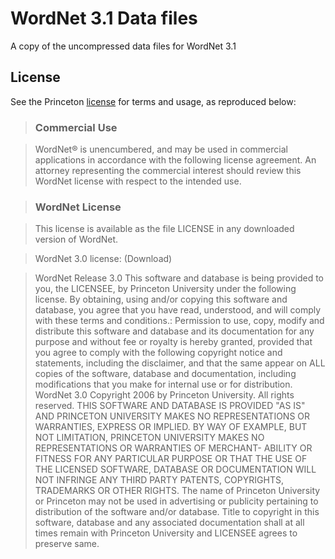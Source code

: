 # WordNet 3.1 Data files

A copy of the uncompressed data files for WordNet 3.1

## License

See the Princeton [license](http://wordnet.princeton.edu/wordnet/license/)
for terms and usage, as reproduced below:

>### Commercial Use

>WordNet® is unencumbered, and may be used in commercial applications in
accordance with the following license agreement. An attorney representing the
commercial interest should review this WordNet license with respect to the
intended use.

>### WordNet License

>This license is available as the file LICENSE in any downloaded version of
WordNet. 

>WordNet 3.0 license: (Download)

>WordNet Release 3.0 This software and database is being provided to you, the
LICENSEE, by Princeton University under the following license. By obtaining,
using and/or copying this software and database, you agree that you have read,
understood, and will comply with these terms and conditions.: Permission to
use, copy, modify and distribute this software and database and its
documentation for any purpose and without fee or royalty is hereby granted,
provided that you agree to comply with the following copyright notice and
statements, including the disclaimer, and that the same appear on ALL copies of
the software, database and documentation, including modifications that you make
for internal use or for distribution. WordNet 3.0 Copyright 2006 by Princeton
University. All rights reserved. THIS SOFTWARE AND DATABASE IS PROVIDED "AS IS"
AND PRINCETON UNIVERSITY MAKES NO REPRESENTATIONS OR WARRANTIES, EXPRESS OR
IMPLIED. BY WAY OF EXAMPLE, BUT NOT LIMITATION, PRINCETON UNIVERSITY MAKES NO
REPRESENTATIONS OR WARRANTIES OF MERCHANT- ABILITY OR FITNESS FOR ANY
PARTICULAR PURPOSE OR THAT THE USE OF THE LICENSED SOFTWARE, DATABASE OR
DOCUMENTATION WILL NOT INFRINGE ANY THIRD PARTY PATENTS, COPYRIGHTS, TRADEMARKS
OR OTHER RIGHTS. The name of Princeton University or Princeton may not be used
in advertising or publicity pertaining to distribution of the software and/or
database. Title to copyright in this software, database and any associated
documentation shall at all times remain with Princeton University and LICENSEE
agrees to preserve same.
